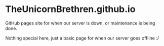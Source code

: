 TheUnicornBrethren.github.io
============================

GitHub pages site for when our server is down, or maintenance is being done.

Nothing special here, just a basic page for when our server goes offline :/
